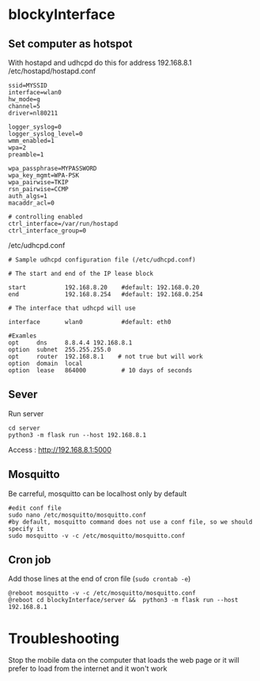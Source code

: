 # blockyInterface

## Set computer as hotspot
With hostapd and udhcpd 
do this for address 192.168.8.1
/etc/hostapd/hostapd.conf

```
ssid=MYSSID
interface=wlan0
hw_mode=g
channel=5
driver=nl80211

logger_syslog=0
logger_syslog_level=0
wmm_enabled=1
wpa=2
preamble=1

wpa_passphrase=MYPASSWORD
wpa_key_mgmt=WPA-PSK
wpa_pairwise=TKIP
rsn_pairwise=CCMP
auth_algs=1
macaddr_acl=0

# controlling enabled
ctrl_interface=/var/run/hostapd
ctrl_interface_group=0
```

/etc/udhcpd.conf
```
# Sample udhcpd configuration file (/etc/udhcpd.conf)

# The start and end of the IP lease block

start           192.168.8.20    #default: 192.168.0.20
end             192.168.8.254   #default: 192.168.0.254

# The interface that udhcpd will use

interface       wlan0           #default: eth0

#Examles
opt     dns     8.8.4.4 192.168.8.1
option  subnet  255.255.255.0
opt     router  192.168.8.1    # not true but will work
option  domain  local
option  lease   864000          # 10 days of seconds

```

## Sever
Run server 
```
cd server 
python3 -m flask run --host 192.168.8.1
```

Access :
http://192.168.8.1:5000

## Mosquitto
Be carreful, mosquitto can be localhost only by default
```
#edit conf file
sudo nano /etc/mosquitto/mosquitto.conf
#by default, mosquitto command does not use a conf file, so we should specify it
sudo mosquitto -v -c /etc/mosquitto/mosquitto.conf
```

## Cron job
Add those lines at the end of cron file (`sudo crontab -e`)
```
@reboot mosquitto -v -c /etc/mosquitto/mosquitto.conf
@reboot cd blockyInterface/server &&  python3 -m flask run --host 192.168.8.1
```

# Troubleshooting 
Stop the mobile data on the computer that loads the web page or it will prefer to load from the internet and it won't work
